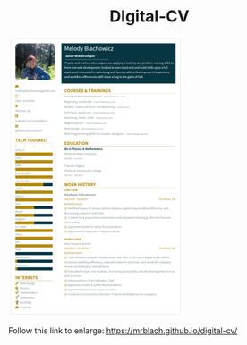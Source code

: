 <h1 align="center">
DIgital-CV
</h1> 

<img src="img/digital-cv.png">

Follow this link to enlarge: https://mrblach.github.io/digital-cv/
